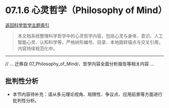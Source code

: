 # 07.1.6 心灵哲学（Philosophy of Mind）

[返回科学哲学主题索引](README.md)

> 本文档系统整理科学哲学中的心灵哲学内容，包括心灵与身体、意识、人工智能心灵、认知科学等，严格树形编号、目录、本地跳转锚点与交叉引用，内容持续规范化中。

---

// ... 迁移自 07_Philosophy_of_Mind/、哲学内容全面分析报告等相关内容 ...

## 批判性分析

- 本节内容待补充：请从多元理论视角、局限性、争议点、应用前景等方面进行批判性分析。
